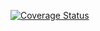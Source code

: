 [![Coverage Status](https://coveralls.io/repos/github/mikuam/TicketStore/badge.svg?branch=github-actions)](https://coveralls.io/github/mikuam/TicketStore?branch=github-actions) 
